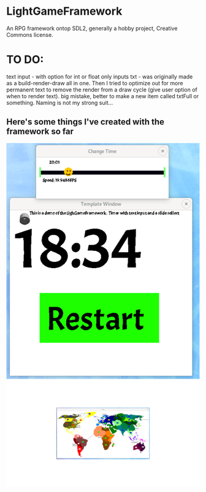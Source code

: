 # LightGameFramework
An RPG framework ontop SDL2, generally a hobby project, Creative Commons license.

# TO DO:
text input - with option for int or float only inputs
txt - was originally made as a build-render-draw all in one. Then I tried to optimize out for more permanent text to remove the render from a draw cycle (give user option of when to render text). big mistake, better to make a new item called txtFull or something. Naming is not my strong suit...


## Here's some things I've created with the framework so far
![](./demo/SDLClockDemo.png)
![](./demo/riskDemo.png)
